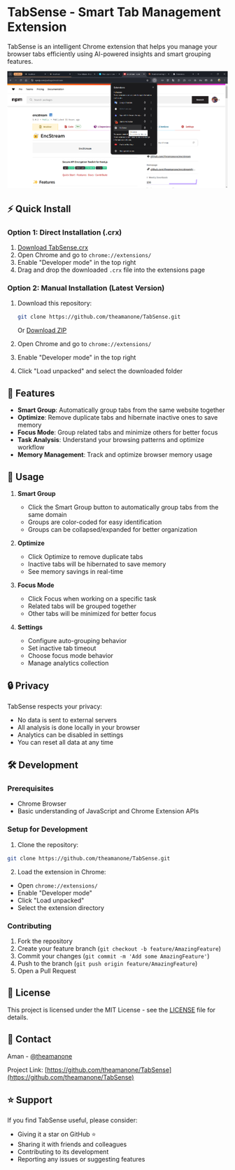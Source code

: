 # TabSense - Smart Tab Management Extension

TabSense is an intelligent Chrome extension that helps you manage your browser tabs efficiently using AI-powered insights and smart grouping features.

![TabSense Screenshot](screenshots/Screenshot1.png)

## ⚡ Quick Install

### Option 1: Direct Installation (.crx)
1. [Download TabSense.crx](https://github.com/theamanone/TabSense/raw/main/releases/TabSense-v1.0.0.crx)
2. Open Chrome and go to `chrome://extensions/`
3. Enable "Developer mode" in the top right
4. Drag and drop the downloaded `.crx` file into the extensions page

### Option 2: Manual Installation (Latest Version)
1. Download this repository:
   ```bash
   git clone https://github.com/theamanone/TabSense.git
   ```
   Or [Download ZIP](https://github.com/theamanone/TabSense/archive/refs/heads/main.zip)

2. Open Chrome and go to `chrome://extensions/`
3. Enable "Developer mode" in the top right
4. Click "Load unpacked" and select the downloaded folder

## 🚀 Features

- **Smart Group**: Automatically group tabs from the same website together
- **Optimize**: Remove duplicate tabs and hibernate inactive ones to save memory
- **Focus Mode**: Group related tabs and minimize others for better focus
- **Task Analysis**: Understand your browsing patterns and optimize workflow
- **Memory Management**: Track and optimize browser memory usage

## 🎯 Usage

1. **Smart Group**
   - Click the Smart Group button to automatically group tabs from the same domain
   - Groups are color-coded for easy identification
   - Groups can be collapsed/expanded for better organization

2. **Optimize**
   - Click Optimize to remove duplicate tabs
   - Inactive tabs will be hibernated to save memory
   - See memory savings in real-time

3. **Focus Mode**
   - Click Focus when working on a specific task
   - Related tabs will be grouped together
   - Other tabs will be minimized for better focus

4. **Settings**
   - Configure auto-grouping behavior
   - Set inactive tab timeout
   - Choose focus mode behavior
   - Manage analytics collection

## 🔒 Privacy

TabSense respects your privacy:
- No data is sent to external servers
- All analysis is done locally in your browser
- Analytics can be disabled in settings
- You can reset all data at any time

## 🛠️ Development

### Prerequisites
- Chrome Browser
- Basic understanding of JavaScript and Chrome Extension APIs

### Setup for Development
1. Clone the repository:
```bash
git clone https://github.com/theamanone/TabSense.git
```

2. Load the extension in Chrome:
- Open `chrome://extensions/`
- Enable "Developer mode"
- Click "Load unpacked"
- Select the extension directory

### Contributing
1. Fork the repository
2. Create your feature branch (`git checkout -b feature/AmazingFeature`)
3. Commit your changes (`git commit -m 'Add some AmazingFeature'`)
4. Push to the branch (`git push origin feature/AmazingFeature`)
5. Open a Pull Request

## 📝 License

This project is licensed under the MIT License - see the [LICENSE](LICENSE) file for details.

## 📧 Contact

Aman - [@theamanone](https://github.com/theamanone)

Project Link: [https://github.com/theamanone/TabSense](https://github.com/theamanone/TabSense)

## ⭐ Support

If you find TabSense useful, please consider:
- Giving it a star on GitHub ⭐
- Sharing it with friends and colleagues
- Contributing to its development
- Reporting any issues or suggesting features
